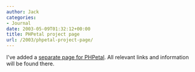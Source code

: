 ```yaml
---
author: Jack
categories:
- Journal
date: 2003-05-09T01:32:12+00:00
title: PHPetal project page
url: /2003/phpetal-project-page/
---
```


I've added a [separate page for PHPetal][1]. All relevant links and information will be found there.

 [1]: http://www.jackbaty.com/apps/phpetal/